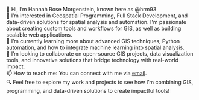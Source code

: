 👋 Hi, I’m Hannah Rose Morgenstein, known here as @hrm93  
👀 I’m interested in Geospatial Programming, Full Stack Development, and data-driven solutions for spatial analysis and automation. I'm passionate about creating custom tools and workflows for GIS, as well as building scalable web applications.  
🌱 I’m currently learning more about advanced GIS techniques, Python automation, and how to integrate machine learning into spatial analysis.  
💞️ I’m looking to collaborate on open-source GIS projects, data visualization tools, and innovative solutions that bridge technology with real-world impact.  
📫 How to reach me: You can connect with me via [email](mailto:hannah.morgenstein@snhu.edu).  
🔍 Feel free to explore my work and projects to see how I’m combining GIS, programming, and data-driven solutions to create impactful tools!
